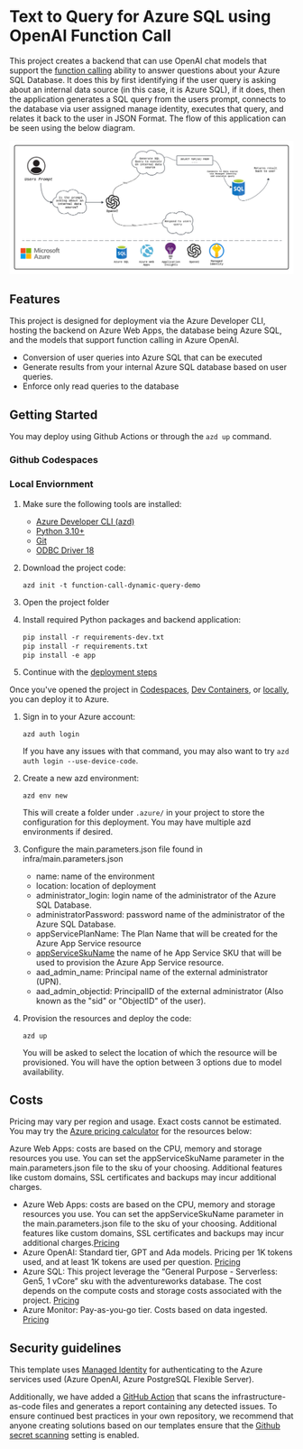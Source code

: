 # Text to Query for Azure SQL using OpenAI Function Call

This project creates a backend that can use OpenAI chat models that support the [function calling](https://platform.openai.com/docs/guides/function-calling) ability to answer questions about your Azure SQL Database.
It does this by first identifying if the user query is asking about an internal data source (in this case, it is Azure SQL), if it does, then the application generates a SQL query from the users prompt, connects to the database via user assigned manage identity, executes that query, and relates it back to the user in JSON Format. The flow of this application can be seen using the below diagram.

![Diagramn of application flow](docs/screenshot_chat.png)

## Features

This project is designed for deployment via the Azure Developer CLI, hosting the backend on Azure Web Apps, the database being Azure SQL, and the models that support function calling in Azure OpenAI.

* Conversion of user queries into Azure SQL that can be executed
* Generate results from your internal Azure SQL database based on user queries.
* Enforce only read queries to the database

## Getting Started

You may deploy using Github Actions or through the `azd up` command.

### Github Codespaces


### Local Enviornment

1. Make sure the following tools are installed:

    * [Azure Developer CLI (azd)](https://aka.ms/install-azd)
    * [Python 3.10+](https://www.python.org/downloads/)
    * [Git](https://git-scm.com/downloads)
    * [ODBC Driver 18](https://learn.microsoft.com/en-us/sql/connect/odbc/download-odbc-driver-for-sql-server?view=sql-server-ver16)


2. Download the project code:

    ```shell
    azd init -t function-call-dynamic-query-demo
    ```


3. Open the project folder
4. Install required Python packages and backend application:

    ```shell
    pip install -r requirements-dev.txt
    pip install -r requirements.txt
    pip install -e app
    ```

5. Continue with the [deployment steps](#deployment)

Once you've opened the project in [Codespaces](#github-codespaces), [Dev Containers](#vs-code-dev-containers), or [locally](#local-environment), you can deploy it to Azure.

1. Sign in to your Azure account:

    ```shell
    azd auth login
    ```

    If you have any issues with that command, you may also want to try `azd auth login --use-device-code`.

2. Create a new azd environment:

    ```shell
    azd env new
    ```

    This will create a folder under `.azure/` in your project to store the configuration for this deployment. You may have multiple azd environments if desired.

3. Configure the main.parameters.json file found in infra/main.parameters.json

    * name: name of the environment
    * location: location of deployment
    * administrator_login: login name of the administrator of the Azure SQL Database.
    * administratorPassword: password name of the administrator of the Azure SQL Database.
    * appServicePlanName: The Plan Name that will be created for the Azure App Service resource
    * [appServiceSkuName](https://learn.microsoft.com/en-us/azure/app-service/overview-hosting-plans) the name of he App Service SKU that will be used to provision the Azure App Service resource.
    * aad_admin_name: Principal name of the external administrator (UPN).
    * aad_admin_objectid: PrincipalID of the external administrator (Also known as the "sid" or "ObjectID" of the user).

4. Provision the resources and deploy the code:

    ```shell
    azd up
    ```

    You will be asked to select the location of which the resource will be provisioned. You will have the option between 3 options due to model availability.

## Costs

Pricing may vary per region and usage. Exact costs cannot be estimated.
You may try the [Azure pricing calculator](https://azure.microsoft.com/pricing/calculator/) for the resources below:

Azure Web Apps: costs are based on the CPU, memory and storage resources you use. You can set the appServiceSkuName parameter in the main.parameters.json file to the sku of your choosing. Additional features like custom domains, SSL certificates and backups may incur additional charges.

* Azure Web Apps: costs are based on the CPU, memory and storage resources you use. You can set the appServiceSkuName parameter in the main.parameters.json file to the sku of your choosing. Additional features like custom domains, SSL certificates and backups may incur additional charges.[Pricing](https://azure.microsoft.com/en-us/pricing/details/app-service/windows/)
* Azure OpenAI: Standard tier, GPT and Ada models. Pricing per 1K tokens used, and at least 1K tokens are used per question. [Pricing](https://azure.microsoft.com/pricing/details/cognitive-services/openai-service/)
* Azure SQL: This project leverage the “General Purpose - Serverless: Gen5, 1 vCore” sku with the adventureworks database. The cost depends on the compute costs and storage costs associated with the project. [Pricing](https://azure.microsoft.com/en-us/pricing/details/azure-sql-database/single/)
* Azure Monitor: Pay-as-you-go tier. Costs based on data ingested. [Pricing](https://azure.microsoft.com/pricing/details/monitor/)


## Security guidelines

This template uses [Managed Identity](https://learn.microsoft.com/entra/identity/managed-identities-azure-resources/overview) for authenticating to the Azure services used (Azure OpenAI, Azure PostgreSQL Flexible Server).

Additionally, we have added a [GitHub Action](https://github.com/microsoft/security-devops-action) that scans the infrastructure-as-code files and generates a report containing any detected issues. To ensure continued best practices in your own repository, we recommend that anyone creating solutions based on our templates ensure that the [Github secret scanning](https://docs.github.com/code-security/secret-scanning/about-secret-scanning) setting is enabled.
